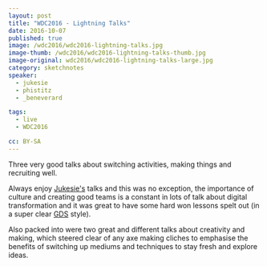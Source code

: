 ```yaml
---
layout: post
title: "WDC2016 - Lightning Talks"
date: 2016-10-07
published: true
image: /wdc2016/wdc2016-lightning-talks.jpg
image-thumb: /wdc2016/wdc2016-lightning-talks-thumb.jpg
image-original: wdc2016/wdc2016-lightning-talks-large.jpg
category: sketchnotes
speaker:
  - jukesie
  - phistitz
  - _beneverard

tags:
  - live
  - WDC2016

cc: BY-SA
---
```


Three very good talks about switching activities, making things and recruiting well.

Always enjoy [Jukesie's][jukes] talks and this was no exception, the importance of culture and creating good teams is a constant in lots of talk about digital transformation and it was great to have some hard won lessons spelt out (in a super clear [GDS][gds] style).

Also packed into were two great and different talks about creativity and making, which steered clear of any axe making cliches to emphasise the benefits of switching up mediums and techniques to stay fresh and explore ideas.

[jukes]:https://productforthepeople.xyz/
[gds]:https://gds.blog.gov.uk/2016/04/07/giving-clear-presentations/
